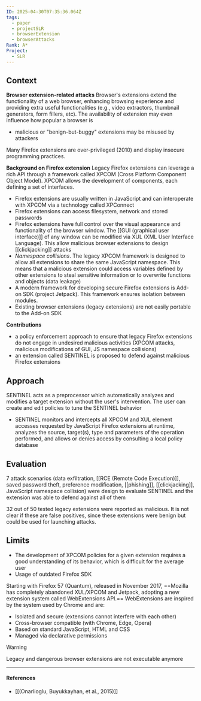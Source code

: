 ```yaml
---
ID: 2025-04-30T07:35:36.064Z
tags:
  - paper
  - projectSLR
  - browserExtension
  - browserAttacks
Rank: A*
Project:
  - SLR
---
```

## Context

**Browser extension-related attacks**
Browser's extensions extend the functionality of a web browser, enhancing browsing experience and providing extra useful functionalities (e.g., video extractors, thumbnail generators, form fillers, etc). The availability of extension may even influence how popular a browser is
- malicious or "benign-but-buggy" extensions may be misused by attackers

Many Firefox extensions are over-privileged (2010) and display insecure programming practices.

**Background on Firefox extension**
Legacy Firefox extensions can leverage a rich API through a framework called XPCOM (Cross Platform Component Object Model). XPCOM allows the development of components, each defining a set of interfaces.
- Firefox extensions are usually written in JavaScript and can interoperate with XPCOM via a technology called XPConnect
- Firefox extensions can access filesystem, network and stored passwords
- Firefox extensions have full control over the visual appearance and functionality of the browser window. The [[GUI (graphical user interface)]] of any window can be modified via XUL (XML User Interface Language). This allow malicious browser extensions to design [[clickjacking]] attacks
- *Namespace collisions*. The legacy XPCOM framework is designed to allow all extensions to share the same JavaScript namespace. This means that a malicious extension could access variables defined by other extensions to steal sensitive information or to overwrite functions and objects (data leakage)
- A modern framework for developing secure Firefox extensions is Add-on SDK (project Jetpack). This framework ensures isolation between modules.
- Existing browser extensions (legacy extensions) are not easily portable to the Add-on SDK

**Contributions**
- a policy enforcement approach to ensure that legacy Firefox extensions do not engage in undesired malicious activities (XPCOM attacks, malicious modifications of GUI, JS namespace collisions)
- an extension called SENTINEL is proposed to defend against malicious Firefox extensions

## Approach

SENTINEL acts as a preprocessor which automatically analyzes and modifies a target extension without the user's intervention. The user can create and edit policies to tune the SENTINEL behavior
- SENTINEL monitors and intercepts all XPCOM and XUL element accesses requested by JavaScript Firefox extensions at runtime, analyzes the source, target(s), type and parameters of the operation performed, and allows or denies access by consulting a local policy database

## Evaluation

7 attack scenarios (data exfiltration, [[RCE (Remote Code Execution)]], saved password theft, preference modification, [[phishing]], [[clickjacking]], JavaScript namespace collision) were design to evaluate SENTINEL and the extension was able to defend against all of them

32 out of 50 tested legacy extensions were reported as malicious. It is not clear if these are false positives, since these extensions were benign but could be used for launching attacks.

## Limits

- The development of XPCOM policies for a given extension requires a good understanding of its behavior, which is difficult for the average user
- Usage of outdated Firefox SDK

Starting with Firefox 57 (Quantum), released in November 2017, ==Mozilla has completely abandoned XUL/XPCOM and Jetpack, adopting a new extension system called WebExtensions API.== WebExtensions are inspired by the system used by Chrome and are:
- Isolated and secure (extensions cannot interfere with each other)
- Cross-browser compatible (with Chrome, Edge, Opera)
- Based on standard JavaScript, HTML and CSS
- Managed via declarative permissions

> [!WARNING]
> Legacy and dangerous browser extensions are not executable anymore

---
#### References
- [[(Onarlioglu, Buyukkayhan, et al., 2015)]]
